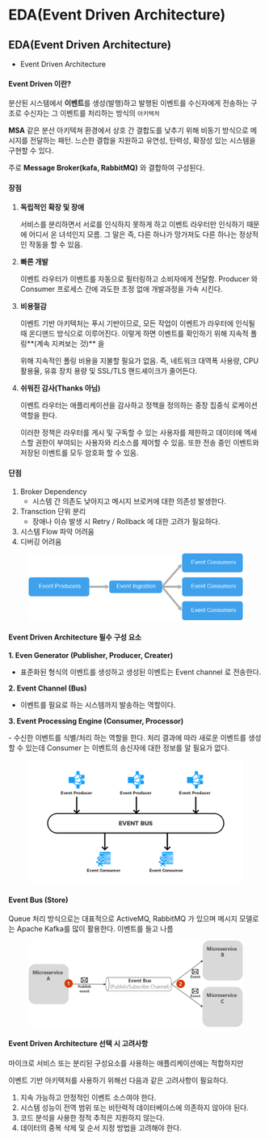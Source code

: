 # EDA(Event Driven Architecture)

## EDA(Event Driven Architecture)

* Event Driven Architecture

#### Event Driven 이란?

분산된 시스템에서 **이벤트**를 생성(발행)하고 발행된 이벤트를 수신자에게 전송하는 구조로 수신자는 그 이벤트를 처리하는 방식의 `아키텍처`

**MSA** 같은 분산 아키텍쳐 환경에서 상호 간 결합도를 낮추기 위해 비동기 방식으로 메시지를 전달하는 패턴. 느슨한 결합을 지원하고 유연성, 탄력성, 확장성 있는 시스템을 구현할 수 있다.

주로 **Message Broker(kafa, RabbitMQ)** 와 결합하여 구성된다.

#### 장점

1.  **독립적인 확장 및 장애**

    서비스를 분리하면서 서로를 인식하지 못하게 하고 이벤트 라우터만 인식하기 때문에 어디서 온 녀석인지 모름. 그 말은 즉, 다른 하나가 망가져도 다른 하나는 정상적인 작동을 할 수 있음.
2.  **빠른 개발**

    이벤트 라우터가 이벤트를 자동으로 필터링하고 소비자에게 전달함. Producer 와 Consumer 프로세스 간에 과도한 조정 없애 개발과정을 가속 시킨다.
3.  **비용절감**

    이벤트 기반 아키텍처는 푸시 기반이므로, 모든 작업이 이벤트가 라우터에 인식될 때 온디맨드 방식으로 이루어진다. 이렇게 하면 이벤트를 확인하기 위해 지속적 폴링\*\*(계속 지켜보는 것)\*\* 을

    위해 지속적인 폴링 비용을 지불할 필요가 없음. 즉, 네트워크 대역폭 사용량, CPU 활용율, 유휴 장치 용량 및 SSL/TLS 핸드셰이크가 줄어든다.
4.  **쉬워진 감사(Thanks 아님)**

    이벤트 라우터는 애플리케이션을 감사하고 정책을 정의하는 중장 집중식 로케이션 역할을 한다.

    이러한 정책은 라우터를 게시 및 구독할 수 있는 사용자를 제한하고 데이터에 엑세스할 권한이 부여되는 사용자와 리소스를 제어할 수 있음. 또한 전송 중인 이벤트와 저장된 이벤트를 모두 암호화 할 수 있음.

#### **단점**

1. Broker Dependency
   * 시스템 간 의존도 낮아지고 메시지 브로커에 대한 의존성 발생한다.
2. Transction 단위 분리
   * 장애나 이슈 발생 시 Retry / Rollback 에 대한 고려가 필요하다.
3. 시스템 Flow 파악 어려움
4. 디버깅 어려움

<figure><img src="../.gitbook/assets/image (3) (1).png" alt=""><figcaption></figcaption></figure>

#### **Event Driven Architecture 필수 구성 요소**

**1. Even Generator (Publisher, Producer, Creater)**

* 표준화된 형식의 이벤트를 생성하고 생성된 이벤트는 Event channel 로 전송한다.

**2. Event Channel (Bus)**

* 이벤트를 필요로 하는 시스템까지 발송하는 역할이다.

**3. Event Processing Engine (Consumer, Processor)**

\-  수신한 이벤트를 식별/처리 하는 역할을 한다. 처리 결과에 따라 새로운 이벤트를 생성할 수 있는데 Consumer 는 이벤트의 송신자에 대한 정보를 알 필요가 없다.





<figure><img src="../.gitbook/assets/image (4).png" alt=""><figcaption></figcaption></figure>

#### **Event Bus (Store)**

Queue 처리 방식으로는 대표적으로 ActiveMQ, RabbitMQ 가 있으며 메시지 모델로는 Apache Kafka를 많이 활용한다. 이벤트를 들고 나름

<figure><img src="../.gitbook/assets/image (5).png" alt=""><figcaption></figcaption></figure>

#### **Event Driven Architecture 선택 시 고려사항**

마이크로 서비스 또는 분리된 구성요소를 사용하는 애플리케이션에는 적합하지만

이벤트 기반 아키텍처를 사용하기 위해선 다음과 같은 고려사항이 필요하다.

1. 지속 가능하고 안정적인 이벤트 소스여야 한다.
2. 시스템 성능이 전역 범위 또는 비탄력적 데이터베이스에 의존하지 않아야 된다.
3. 코드 분석을 사용한 정적 추적은 지원하지 않는다.
4. 데이터의 중복 삭제 및 순서 지정 방법을 고려해야 한다.
